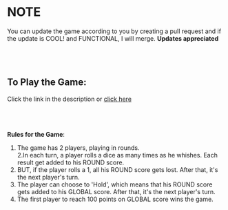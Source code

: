 <h1>NOTE</h1>

You can update the game according to you by creating a pull request and if the update is COOL! and FUNCTIONAL, I will merge.
<b>Updates appreciated</b>
<br>
<br>
<br>
<br> 
<h2>To Play the Game: </h2>   Click the link in the description or <a href = "https://jayanttokas.github.io/Pigdicegame.github.io/"> click here </a>
<br>
<br>
<br>
<br>

<b>Rules for the Game</b>:

1. The game has 2 players, playing in rounds. <br>
2.In each turn, a player rolls a dice as many times as he whishes. Each result get added to his ROUND score. <br>
3. BUT, if the player rolls a 1, all his ROUND score gets lost. After that, it's the next player's turn. <br>
4. The player can choose to 'Hold', which means that his ROUND score gets added to his GLOBAL score. After that, it's the next player's turn. <br>
5. The first player to reach 100 points on GLOBAL score wins the game.
